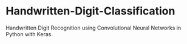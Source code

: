 # Handwritten-Digit-Classification
Handwritten Digit Recognition using Convolutional Neural Networks in Python with Keras.
